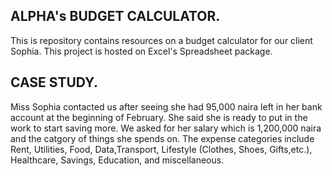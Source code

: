 ## ALPHA's BUDGET CALCULATOR.

This is repository contains resources on a budget calculator for our client Sophia.
This project is hosted on Excel's Spreadsheet package.

## CASE STUDY.

Miss Sophia contacted us after seeing she had 95,000 naira left in her bank account at the beginning of February. She said she is ready to put in the work to start saving more. We asked for her salary which is 1,200,000 naira and the catgory of things she spends on. The expense categories include Rent, Utilities, Food, Data,Transport, Lifestyle (Clothes, Shoes, Gifts,etc.), Healthcare, Savings, Education, and miscellaneous.
